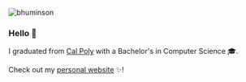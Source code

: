 <p align="left"> <img src="https://komarev.com/ghpvc/?username=bhuminson" alt="bhuminson" /> </p>

### Hello 👋
I graduated from <a href="https://calpoly.edu">Cal Poly<a/> with a Bachelor's in Computer Science :mortar_board:.

Check out my <a href="https://bhuminson.github.io">personal website</a> :sparkles:!

